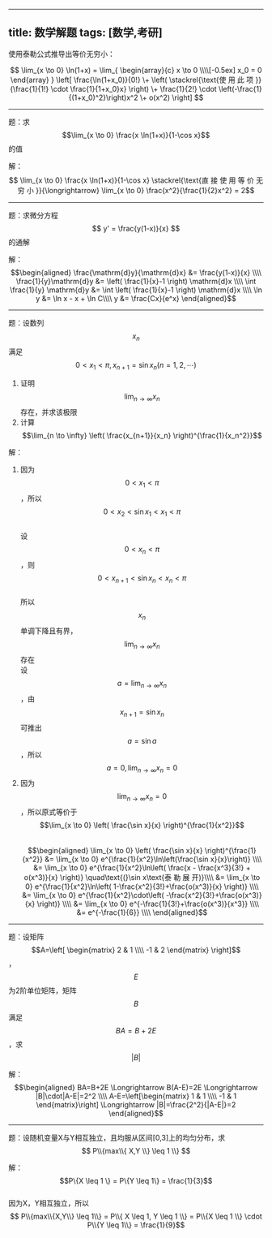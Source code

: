 -----
title: 数学解题
tags: [数学,考研]
-----

使用泰勒公式推导出等价无穷小：

$$
\lim_{x \to 0} \ln(1+x) = \lim_{
  \begin{array}{c}
    x \to 0 \\\\[-0.5ex]
    x_0 = 0
  \end{array}
}
\left[
\frac{\ln(1+x_0)}{0!}
\+ \left( \stackrel{\text{使 用 此 项 }}{\frac{1}{1!} \cdot \frac{1}{1+x_0}x} \right)
\+ \frac{1}{2!} \cdot \left(-\frac{1}{(1+x_0)^2}\right)x^2
\+ o(x^2)
\right]
$$

---

题：求$$\lim_{x \to 0} \frac{x \ln(1+x)}{1-\cos x}$$的值

解：$$ \lim_{x \to 0} \frac{x \ln(1+x)}{1-\cos x} 
\stackrel{\text{直 接 使 用 等 价 无 穷 小 }}{\longrightarrow}
\lim_{x \to 0} \frac{x^2}{\frac{1}{2}x^2} = 2$$

---

题：求微分方程$$ y' = \frac{y(1-x)}{x} $$的通解

解：  
$$\begin{aligned}
\frac{\mathrm{d}y}{\mathrm{d}x} &= \frac{y(1-x)}{x} \\\\
\frac{1}{y}\mathrm{d}y &= \left( \frac{1}{x}-1 \right) \mathrm{d}x \\\\
\int \frac{1}{y} \mathrm{d}y &= \int \left( \frac{1}{x}-1 \right) \mathrm{d}x \\\\
\ln y &= \ln x - x + \ln C\\\\
y &= \frac{Cx}{e^x}
\end{aligned}$$

---

题：设数列$${x_n}$$满足$$0<x_1<\pi, x_{n+1}=\sin x_n (n=1,2,\cdots)$$

1. 证明$$\lim_{n \to \infty} x_n$$存在，并求该极限
2. 计算$$\lim_{n \to \infty} \left( \frac{x_{n+1}}{x_n} \right)^{\frac{1}{x_n^2}}$$

解：

1. 因为$$0<x_1<\pi$$，所以$$0 < x_2 < \sin x_1 < x_1 < \pi$$  
设$$0<x_n<\pi$$，则$$0 < x_{n+1} < \sin x_n < x_n < \pi$$  
所以$$x_n$$单调下降且有界，$$\lim_{n \to \infty} x_n$$存在  
设$$a = \lim_{n \to \infty} x_n$$，由$$x_{n+1} = \sin x_n$$可推出$$ a=\sin a $$，所以$$a=0,\lim_{n \to \infty} x_n = 0$$
2. 因为$$\lim_{n \to \infty} x_n = 0$$，所以原式等价于$$\lim_{x \to 0} \left( \frac{\sin x}{x} \right)^{\frac{1}{x^2}}$$  
$$\begin{aligned}
\lim_{x \to 0} \left( \frac{\sin x}{x} \right)^{\frac{1}{x^2}}
&= \lim_{x \to 0} e^{\frac{1}{x^2}\ln\left(\frac{\sin x}{x}\right)} \\\\
&= \lim_{x \to 0} e^{\frac{1}{x^2}\ln\left(
  \frac{x - \frac{x^3}{3!} + o(x^3)}{x}
\right)} \quad\text{(}\sin x\text{泰 勒 展 开)}\\\\
&= \lim_{x \to 0} e^{\frac{1}{x^2}\ln\left(
  1-\frac{x^2}{3!}+\frac{o(x^3)}{x}
\right)} \\\\
&= \lim_{x \to 0} e^{\frac{1}{x^2}\cdot\left(
  -\frac{x^2}{3!}+\frac{o(x^3)}{x}
\right)} \\\\
&= \lim_{x \to 0} e^{-\frac{1}{3!}+\frac{o(x^3)}{x^3}} \\\\
&= e^{-\frac{1}{6}} \\\\
\end{aligned}$$

---

题：设矩阵$$A=\left[ \begin{matrix} 2 & 1 \\\\ -1 & 2 \end{matrix} \right]$$，$$E$$为2阶单位矩阵，矩阵$$B$$满足$$ BA=B+2E$$，求$$|B|$$

解：  
$$\begin{aligned}
BA=B+2E \Longrightarrow B(A-E)=2E \Longrightarrow |B|\cdot|A-E|=2^2 \\\\
A-E=\left[\begin{matrix} 1 & 1 \\\\ -1 & 1 \end{matrix}\right]
\Longrightarrow |B|=\frac{2^2}{|A-E|}=2
\end{aligned}$$

---

题：设随机变量X与Y相互独立，且均服从区间[0,3]上的均匀分布，求$$ P\\{max\\{ X,Y \\} \leq 1 \\} $$

解：  
$$P\{X \leq 1 \} = P\{Y \leq 1\} = \frac{1}{3}$$  
因为X，Y相互独立，所以$$ P\\{max\\{X,Y\\} \leq 1\\}
= P\\{ X \leq 1, Y \leq 1 \\}
= P\\{X \leq 1 \\} \cdot P\\{Y \leq 1\\}
= \frac{1}{9}$$


